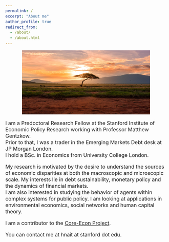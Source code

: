 ```yaml
---
permalink: /
excerpt: "About me"
author_profile: true
redirect_from: 
  - /about/
  - /about.html
---
```


<p align="center">
  <img src="/images/africa_image.jpg" height = "200" width="400"/>
</p>


<font size="3">I am a Predoctoral Research Fellow at the Stanford Institute of Economic Policy Research working with Professor Matthew Gentzkow.<br />
Prior to that, I was a trader in the Emerging Markets Debt desk at JP Morgan London.<br /> 
I hold a BSc. in Economics from University College London.<br /> 

My research is motivated by the desire to understand the sources of economic disparities at both the macroscopic and microscopic scale. My interests lie in debt sustainability, monetary policy and the dynamics of financial markets.  <br />
I am also interested in studying the behavior of agents within complex systems for public policy. I am looking at applications in environmental economics, social networks and human capital theory. <br />


I am a contributor to the [Core-Econ Project](https://www.core-econ.org/).<br />


You can contact me at hnait at stanford dot edu.</font>  
